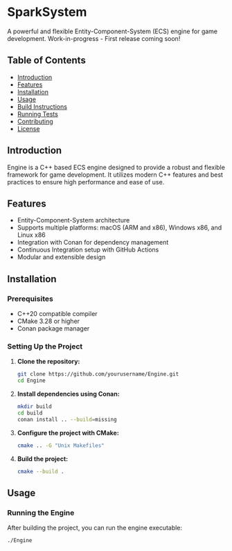 # SparkSystem

A powerful and flexible Entity-Component-System (ECS) engine for game development.
Work-in-progress - First release coming soon!

## Table of Contents

- [Introduction](#introduction)
- [Features](#features)
- [Installation](#installation)
- [Usage](#usage)
- [Build Instructions](#build-instructions)
- [Running Tests](#running-tests)
- [Contributing](#contributing)
- [License](#license)

## Introduction

Engine is a C++ based ECS engine designed to provide a robust and flexible framework for game development. It utilizes modern C++ features and best practices to ensure high performance and ease of use.

## Features

- Entity-Component-System architecture
- Supports multiple platforms: macOS (ARM and x86), Windows x86, and Linux x86
- Integration with Conan for dependency management
- Continuous Integration setup with GitHub Actions
- Modular and extensible design

## Installation

### Prerequisites

- C++20 compatible compiler
- CMake 3.28 or higher
- Conan package manager

### Setting Up the Project

1. **Clone the repository:**

    ```sh
    git clone https://github.com/yourusername/Engine.git
    cd Engine
    ```

2. **Install dependencies using Conan:**

    ```sh
    mkdir build
    cd build
    conan install .. --build=missing
    ```

3. **Configure the project with CMake:**

    ```sh
    cmake .. -G "Unix Makefiles"
    ```

4. **Build the project:**

    ```sh
    cmake --build .
    ```

## Usage

### Running the Engine

After building the project, you can run the engine executable:

```sh
./Engine
